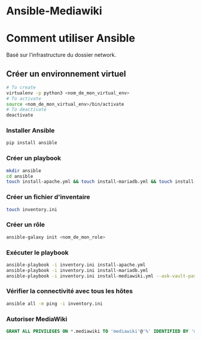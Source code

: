 # Ansible-Mediawiki

# Comment utiliser Ansible

Basé sur l'infrastructure du dossier network.

## Créer un environnement virtuel

```bash
# To create
virtualenv -p python3 <nom_de_mon_virtual_env>
# To activate
source <nom_de_mon_virtual_env>/bin/activate
# To deactivate
deactivate
```
### Installer Ansible

```bash
pip install ansible
```

### Créer un playbook

```bash
mkdir ansible
cd ansible
touch install-apache.yml && touch install-mariadb.yml && touch install-mediawiki.yml
```

### Créer un fichier d'inventaire

```bash
touch inventory.ini
```

### Créer un rôle

```bash
ansible-galaxy init <nom_de_mon_role>
```

### Exécuter le playbook

```bash
ansible-playbook -i inventory.ini install-apache.yml
ansible-playbook -i inventory.ini install-mariadb.yml
ansible-playbook -i inventory.ini install-mediawiki.yml --ask-vault-pass
```

### Vérifier la connectivité avec tous les hôtes

```bash
ansible all -m ping -i inventory.ini
```

### Autoriser MediaWiki

```sql
GRANT ALL PRIVILEGES ON *.mediawiki TO 'mediawiki'@'%' IDENTIFIED BY 'mediaDBpassw0rd' WITH GRANT OPTION;
```